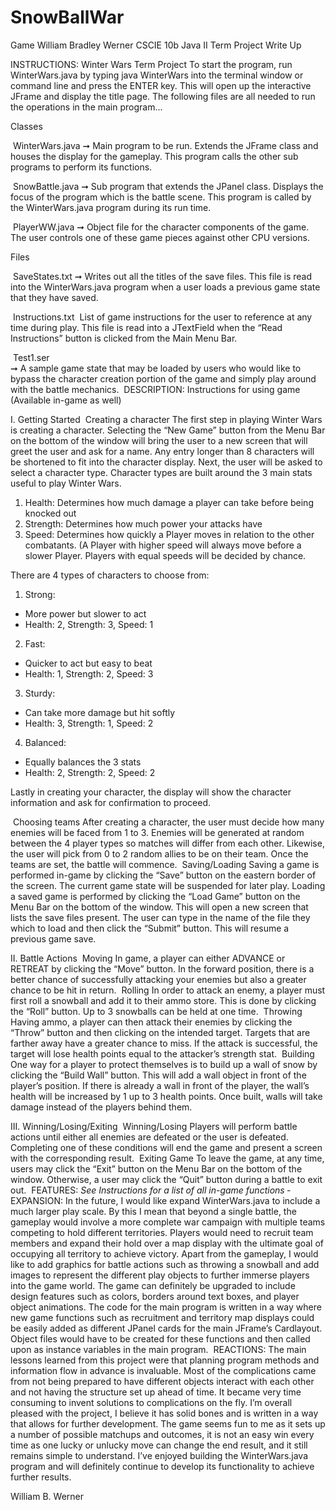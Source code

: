 # SnowBallWar
Game
 William Bradley Werner CSCIE 10b Java II Term Project Write Up

INSTRUCTIONS:
Winter Wars Term Project
To start the program, run WinterWars.java by typing java WinterWars into the terminal window or command line and press the ENTER key. This will open up the interactive JFrame and display the title page. The following files are all needed to run the operations in the main program...

Classes

­ WinterWars.java
➞ Main program to be run. Extends the JFrame class and houses the display for the gameplay. This program calls the other sub programs to perform its functions.

­ SnowBattle.java
➞ Sub program that extends the JPanel class. Displays the focus of the program which is the battle scene. This program is called by the WinterWars.java program during its run time.

­ PlayerWW.java
➞ Object file for the character components of the game. The user controls one of these game pieces against other CPU versions.

Files

­ SaveStates.txt
➞ Writes out all the titles of the save files. This file is read into the WinterWars.java program when a user loads a previous game state that they have saved.

­ Instructions.txt
­ List of game instructions for the user to reference at any time during play. This file is read into a JTextField when the “Read Instructions” button is clicked from the Main Menu Bar.

­ Test1.ser  
 ➞ A sample game state that may be loaded by users who would like to bypass the character creation portion of the game and simply play around with the battle mechanics.
­ DESCRIPTION:
Instructions for using game (Available in-game as well)

I. Getting Started
­ Creating a character
The first step in playing Winter Wars is creating a character. Selecting the “New Game” button from the Menu Bar on the bottom of the window will bring the user to a new screen that will greet the user and ask for a name. Any entry longer than 8 characters will be shortened to fit into the character display.
Next, the user will be asked to select a character type. Character types are built around the 3 main stats useful to play Winter Wars.
1. Health: Determines how much damage a player can take before being knocked out 
2. Strength: Determines how much power your attacks have
3. Speed: Determines how quickly a Player moves in relation to the other combatants. (A Player with higher speed will always move before a slower Player. Players with equal speeds will be decided by chance. 

There are 4 types of characters to choose from:
1. Strong: 
 - More power but slower to act 
 - Health: 2, Strength: 3, Speed: 1
2. Fast: 
 - Quicker to act but easy to beat 
 - Health: 1, Strength: 2, Speed: 3
3. Sturdy: 
 - Can take more damage but hit softly 
 - Health: 3, Strength: 1, Speed: 2
4. Balanced: 
 - Equally balances the 3 stats
 - Health: 2, Strength: 2, Speed: 2


Lastly in creating your character, the display will show the character information and ask for confirmation to proceed.

 ­ Choosing teams
After creating a character, the user must decide how many enemies will be faced from 1 to 3. Enemies will be generated at random between the 4 player types so matches will differ from each other. Likewise, the user will pick from 0 to 2 random allies to be on their team. Once the teams are set, the battle will commence.
­ Saving/Loading
Saving a game is performed in-game by clicking the “Save” button on the eastern border of the screen. The current game state will be suspended for later play. Loading a saved game is performed by clicking the “Load Game” button on the Menu Bar on
the bottom of the window. This will open a new screen that lists the save files present. The user can type in the name of the file they which to load and then click the “Submit” button. This will resume a previous game save.

II. Battle Actions 
­ Moving
In game, a player can either ADVANCE or RETREAT by clicking the “Move” button. In the forward position, there is a better chance of successfully attacking your enemies but also a greater chance to be hit in return.
­ Rolling
In order to attack an enemy, a player must first roll a snowball and add it to their ammo store. This is done by clicking the “Roll” button. Up to 3 snowballs can be held at one time.
­ Throwing
Having ammo, a player can then attack their enemies by clicking the “Throw” button and then clicking on the intended target. Targets that are farther away have a greater chance to miss. If the attack is successful, the target will lose health points equal to the attacker’s strength stat.
­ Building
One way for a player to protect themselves is to build up a wall of snow by clicking the
“Build Wall” button. This will add a wall object in front of the player’s position. If there is already a wall in front of the player, the wall’s health will be increased by 1 up to 3 health points. Once built, walls will take damage instead of the players behind them.

III. Winning/Losing/Exiting 
­ Winning/Losing
Players will perform battle actions until either all enemies are defeated or the user is defeated.
Completing one of these conditions will end the game and present a screen with the corresponding result.
­ Exiting Game
To leave the game, at any time, users may click the “Exit” button on the Menu Bar on the bottom of the window. Otherwise, a user may click the “Quit” button during a battle to exit out.
­ FEATURES:
*See Instructions for a list of all in-game functions*
­ EXPANSION:
In the future, I would like expand WinterWars.java to include a much larger play scale. By this I mean that beyond a single battle, the gameplay would involve a more complete war campaign with multiple teams competing to hold different territories. Players would need to recruit team members and expand their hold over a map display with the ultimate goal of occupying all territory to achieve victory. Apart from the gameplay, I would like to add graphics for battle actions such as throwing a snowball and add images to represent the different play objects to further immerse players into the game world. The game can definitely be upgraded to include design features such as colors, borders around text boxes, and player object animations.
The code for the main program is written in a way where new game functions such as recruitment and territory map displays could be easily added as different JPanel cards for the main JFrame’s Cardlayout. Object files would have to be created for these functions and then called upon as instance variables in the main program.
­ REACTIONS: 
The main lessons learned from this project were that planning program methods and information flow in advance is invaluable. Most of the complications came from not being prepared to have different objects interact with each other and not having the structure set up ahead of time. It became very time consuming to invent solutions to complications on the fly.
I’m overall pleased with the project, I believe it has solid bones and is written in a way that allows for further development. The game seems fun to me as it sets up a number of possible matchups and outcomes, it is not an easy win every time as one lucky or unlucky move can change the end result, and it still remains simple to understand. I’ve enjoyed building the WinterWars.java program and will definitely continue to develop its functionality to achieve further results.

William B. Werner
